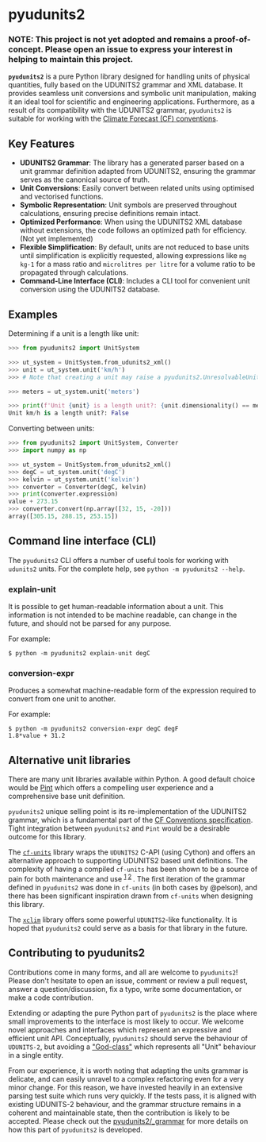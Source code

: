 # pyudunits2

### NOTE: This project is not yet adopted and remains a proof-of-concept. Please open an issue to express your interest in helping to maintain this project.

**`pyudunits2`** is a pure Python library designed for handling units of physical
quantities, fully based on the UDUNITS2 grammar and XML database.
It provides seamless unit conversions and symbolic unit manipulation, making
it an ideal tool for scientific and engineering applications.
Furthermore, as a result of its compatibility with the UDUNITS2 grammar,
`pyudunits2` is  suitable for working with the
[Climate Forecast (CF) conventions][CF Conventions].


## Key Features

- **UDUNITS2 Grammar**: The library has a generated parser based on a unit
  grammar definition adapted from UDUNITS2, ensuring the grammar serves as the
  canonical source of truth.
- **Unit Conversions**: Easily convert between related units using optimised and
  vectorised functions.
- **Symbolic Representation**: Unit symbols are preserved throughout
  calculations, ensuring precise definitions remain intact.
- **Optimized Performance**: When using the UDUNITS2 XML database without
  extensions, the code follows an optimized path for efficiency. (Not yet implemented)
- **Flexible Simplification**: By default, units are not reduced to base units
  until simplification is explicitly requested, allowing expressions like
  `mg kg-1` for a mass ratio and `microlitres per litre` for a volume ratio to
  be propagated through calculations.
- **Command-Line Interface (CLI)**: Includes a CLI tool for convenient unit
  conversion using the UDUNITS2 database.

## Examples

Determining if a unit is a length like unit:

```python
>>> from pyudunits2 import UnitSystem

>>> ut_system = UnitSystem.from_udunits2_xml()
>>> unit = ut_system.unit('km/h')
>>> # Note that creating a unit may raise a pyudunits2.UnresolvableUnitException

>>> meters = ut_system.unit('meters')

>>> print(f'Unit {unit} is a length unit?: {unit.dimensionality() == meters.dimensionality()}')
Unit km/h is a length unit?: False
```

Converting between units:

```python
>>> from pyudunits2 import UnitSystem, Converter
>>> import numpy as np

>>> ut_system = UnitSystem.from_udunits2_xml()
>>> degC = ut_system.unit('degC')
>>> kelvin = ut_system.unit('kelvin')
>>> converter = Converter(degC, kelvin)
>>> print(converter.expression)
value + 273.15
>>> converter.convert(np.array([32, 15, -20]))
array([305.15, 288.15, 253.15])
```

## Command line interface (CLI)

The `pyudunits2` CLI offers a number of useful tools for working with `udunits2`
units. For the complete help, see `python -m pyudunits2 --help`.

### explain-unit

It is possible to get human-readable information about a unit.
This information is not intended to be machine readable, can change in the
future, and should not be parsed for any purpose.

For example:

```
$ python -m pyudunits2 explain-unit degC
```


### conversion-expr

Produces a somewhat machine-readable form of the expression required to convert
from one unit to another.

For example:

```
$ python -m pyudunits2 conversion-expr degC degF
1.8*value + 31.2
```


## Alternative unit libraries

There are many unit libraries available within Python. A good default choice
would be [Pint](https://pint.readthedocs.io/en/stable/) which offers a
compelling user experience and a comprehensive base unit definition.

`pyudunits2` unique selling point is its re-implementation of the UDUNITS2
grammar, which is a fundamental part of the
[CF Conventions specification][CF Conventions]. Tight integration between
`pyudunits2` and `Pint` would be a desirable outcome for this library.

The [`cf-units`][cf-units] library wraps the `UDUNITS2` C-API (using Cython)
and offers an alternative approach to supporting UDUNITS2 based unit
definitions. The complexity of having a compiled `cf-units` has been shown to
be a source of pain for both maintenance and use <sup>
[1](https://github.com/SciTools/cf-units/issues/446)
[2](https://github.com/ioos/compliance-checker/pull/1094)
</sup>. The first iteration of the grammar defined in `pyudunits2` was done in
`cf-units` (in both cases by @pelson), and there has been significant inspiration
drawn from `cf-units` when designing this library.

The [`xclim`](https://github.com/Ouranosinc/xclim) library offers some powerful
`UDUNITS2`-like functionality. It is hoped that `pyudunits2` could serve as a
basis for that library in the future.


## Contributing to pyudunits2

Contributions come in many forms, and all are welcome to `pyudunits2`!
Please don't hesitate to open an issue, comment or review a pull request,
answer a question/discussion, fix a typo, write some documentation, or make a
code contribution.

Extending or adapting the pure Python part of `pyudunits2` is the place where
small improvements to the interface is most likely to occur. We welcome novel
approaches and interfaces which represent an expressive and efficient unit API.
Conceptually, `pyudunits2` should serve the behaviour of `UDUNITS-2`, but avoiding
a ["God-class"][Wiki on God class] which represents all "Unit" behaviour in a
single entity.

From our experience, it is worth noting that adapting the units grammar
is delicate, and can easily unravel to a complex refactoring even for a very minor
change. For this reason, we have invested heavily in an extensive parsing test suite
which runs very quickly. If the tests pass, it is aligned with existing UDUNITS-2
behaviour, and the grammar structure remains in a coherent and maintainable state,
then the contribution is likely to be accepted. Please check out the
[pyudunits2/_grammar](pyudunits2/_grammar) for more details on how this part of
`pyudunits2` is developed.


[CF Conventions]: https://cfconventions.org/
[cf-units]: https://github.com/SciTools/cf-units
[Wiki on God class]: https://en.wikipedia.org/wiki/God_object